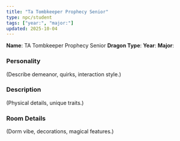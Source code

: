 ```yaml
---
title: "Ta Tombkeeper Prophecy Senior"
type: npc/student
tags: ["year:", "major:"]
updated: 2025-10-04
---
```


**Name**: TA Tombkeeper Prophecy Senior
**Dragon Type**: 
**Year**: 
**Major**: 

### Personality
(Describe demeanor, quirks, interaction style.)

### Description
(Physical details, unique traits.)

### Room Details
(Dorm vibe, decorations, magical features.)
